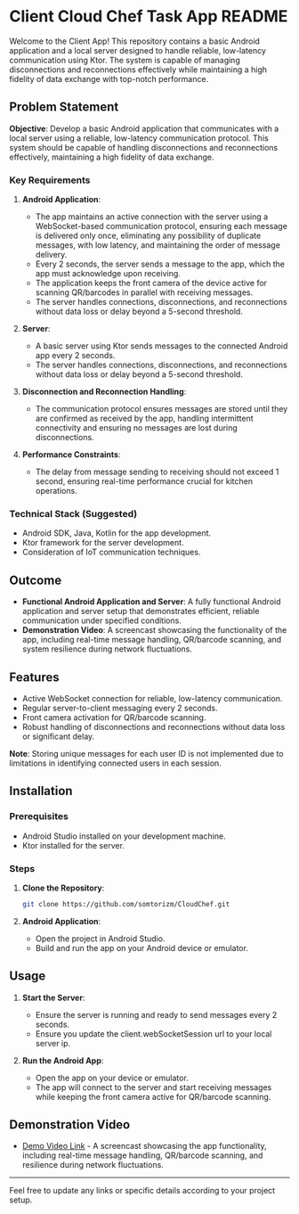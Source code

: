# Client Cloud Chef Task App README

Welcome to the Client App! This repository contains a basic Android application and a local server designed to handle reliable, low-latency communication using Ktor. The system is capable of managing disconnections and reconnections effectively while maintaining a high fidelity of data exchange with top-notch performance.

## Problem Statement

**Objective**: Develop a basic Android application that communicates with a local server using a reliable, low-latency communication protocol. This system should be capable of handling disconnections and reconnections effectively, maintaining a high fidelity of data exchange.

### Key Requirements

1. **Android Application**:
    - The app maintains an active connection with the server using a WebSocket-based communication protocol, ensuring each message is delivered only once, eliminating any possibility of duplicate messages, with low latency, and maintaining the order of message delivery.
    - Every 2 seconds, the server sends a message to the app, which the app must acknowledge upon receiving.
    - The application keeps the front camera of the device active for scanning QR/barcodes in parallel with receiving messages.
    - The server handles connections, disconnections, and reconnections without data loss or delay beyond a 5-second threshold.
    
2. **Server**:
    - A basic server using Ktor sends messages to the connected Android app every 2 seconds.
    - The server handles connections, disconnections, and reconnections without data loss or delay beyond a 5-second threshold.
    
3. **Disconnection and Reconnection Handling**:
    - The communication protocol ensures messages are stored until they are confirmed as received by the app, handling intermittent connectivity and ensuring no messages are lost during disconnections.
    
4. **Performance Constraints**:
    - The delay from message sending to receiving should not exceed 1 second, ensuring real-time performance crucial for kitchen operations.

### Technical Stack (Suggested)

- Android SDK, Java, Kotlin for the app development.
- Ktor framework for the server development.
- Consideration of IoT communication techniques.

## Outcome

- **Functional Android Application and Server**: A fully functional Android application and server setup that demonstrates efficient, reliable communication under specified conditions.
- **Demonstration Video**: A screencast showcasing the functionality of the app, including real-time message handling, QR/barcode scanning, and system resilience during network fluctuations.

## Features

- Active WebSocket connection for reliable, low-latency communication.
- Regular server-to-client messaging every 2 seconds.
- Front camera activation for QR/barcode scanning.
- Robust handling of disconnections and reconnections without data loss or significant delay.

**Note**: Storing unique messages for each user ID is not implemented due to limitations in identifying connected users in each session.

## Installation

### Prerequisites

- Android Studio installed on your development machine.
- Ktor installed for the server.

### Steps

1. **Clone the Repository**:
    ```bash
    git clone https://github.com/somtorizm/CloudChef.git
    ```

2. **Android Application**:
    - Open the project in Android Studio.
    - Build and run the app on your Android device or emulator.

## Usage

1. **Start the Server**:
    - Ensure the server is running and ready to send messages every 2 seconds.
    - Ensure you update the client.webSocketSession url to your local server ip.

2. **Run the Android App**:
    - Open the app on your device or emulator.
    - The app will connect to the server and start receiving messages while keeping the front camera active for QR/barcode scanning.

## Demonstration Video

- [Demo Video Link](https://yourvideolink.com) - A screencast showcasing the app functionality, including real-time message handling, QR/barcode scanning, and resilience during network fluctuations.

---

Feel free to update any links or specific details according to your project setup.
